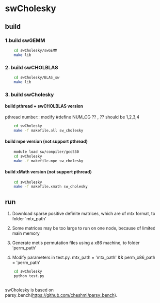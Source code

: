 
# swCholesky

## build

### 1.build swGEMM
```bash
    cd swCholesky/swGEMM
    make lib
```

### 2. build swCHOLBLAS
```bash
    cd swCholesky/BLAS_sw
    make lib
```

### 3. build swCholesky

#### build pthread + swCHOLBLAS version
pthread number:: modify #define NUM_CG ?? , ?? should be 1,2,3,4
```bash
    cd swCholesky
    make -f makefile.all sw_cholesky
```

#### build mpe version (not support pthread)
```bash
    module load sw/compiler/gcc530
    cd swCholesky
    make -f makefile.mpe sw_cholesky
```

#### build xMath version (not support pthread)
```bash
    cd swCholesky
    make -f makefile.xmath sw_cholesky
```

## run
1. Download sparse positive definite matrices, which are of mtx format, to folder 'mtx_path'

2. Some matrices may be too large to run on one node, because of limited main memory

3. Generate metis permutation files using a x86 machine, to folder 'perm_path'

4. Modify parameters in test.py. mtx_path = 'mtx_path' && perm_x86_path = 'perm_path' 

```bash
    cd swCholesky
    python test.py
```

## 
swCholesky is based on parsy_bench(https://github.com/cheshmi/parsy_bench).
